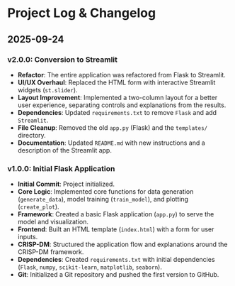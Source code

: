 # Project Log & Changelog

## 2025-09-24

### v2.0.0: Conversion to Streamlit

- **Refactor**: The entire application was refactored from Flask to Streamlit.
- **UI/UX Overhaul**: Replaced the HTML form with interactive Streamlit widgets (`st.slider`).
- **Layout Improvement**: Implemented a two-column layout for a better user experience, separating controls and explanations from the results.
- **Dependencies**: Updated `requirements.txt` to remove `Flask` and add `Streamlit`.
- **File Cleanup**: Removed the old `app.py` (Flask) and the `templates/` directory.
- **Documentation**: Updated `README.md` with new instructions and a description of the Streamlit app.

### v1.0.0: Initial Flask Application

- **Initial Commit**: Project initialized.
- **Core Logic**: Implemented core functions for data generation (`generate_data`), model training (`train_model`), and plotting (`create_plot`).
- **Framework**: Created a basic Flask application (`app.py`) to serve the model and visualization.
- **Frontend**: Built an HTML template (`index.html`) with a form for user inputs.
- **CRISP-DM**: Structured the application flow and explanations around the CRISP-DM framework.
- **Dependencies**: Created `requirements.txt` with initial dependencies (`Flask`, `numpy`, `scikit-learn`, `matplotlib`, `seaborn`).
- **Git**: Initialized a Git repository and pushed the first version to GitHub.